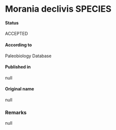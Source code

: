 # Morania declivis SPECIES

#### Status
ACCEPTED

#### According to
Paleobiology Database

#### Published in
null

#### Original name
null

### Remarks
null